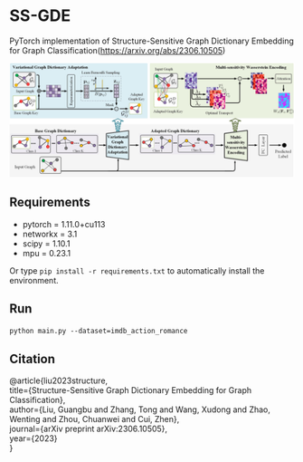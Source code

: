 # SS-GDE

PyTorch implementation of Structure-Sensitive Graph Dictionary Embedding for Graph Classification(https://arxiv.org/abs/2306.10505)

![architecture](/fig/SS-GDE_architecture.jpg)


## Requirements

* pytorch = 1.11.0+cu113
* networkx = 3.1
* scipy = 1.10.1
* mpu = 0.23.1

Or type `pip install -r requirements.txt` to automatically install the environment. 

## Run

`python main.py --dataset=imdb_action_romance` 

## Citation

@article{liu2023structure,  
title={Structure-Sensitive Graph Dictionary Embedding for Graph Classification},  
author={Liu, Guangbu and Zhang, Tong and Wang, Xudong and Zhao, Wenting and Zhou, Chuanwei and Cui, Zhen},  
journal={arXiv preprint arXiv:2306.10505},  
year={2023}  
} 
